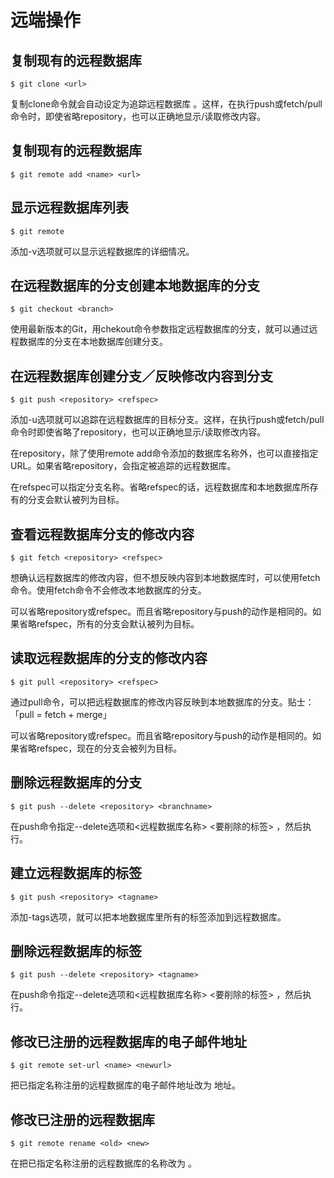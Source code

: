 # 远端操作

## 复制现有的远程数据库

```shell
$ git clone <url>
```

复制clone命令就会自动设定为追踪远程数据库 。这样，在执行push或fetch/pull命令时，即使省略repository，也可以正确地显示/读取修改内容。

## 复制现有的远程数据库

```shell
$ git remote add <name> <url>
```

## 显示远程数据库列表

```shell
$ git remote
```

添加-v选项就可以显示远程数据库的详细情况。

## 在远程数据库的分支创建本地数据库的分支

```shell
$ git checkout <branch>
```

使用最新版本的Git，用chekout命令参数指定远程数据库的分支，就可以通过远程数据库的分支在本地数据库创建分支。

## 在远程数据库创建分支／反映修改内容到分支

```shell
$ git push <repository> <refspec>
```

添加-u选项就可以追踪在远程数据库的目标分支。这样，在执行push或fetch/pull命令时即使省略了repository，也可以正确地显示/读取修改内容。

在repository，除了使用remote add命令添加的数据库名称外，也可以直接指定URL。如果省略repository，会指定被追踪的远程数据库。

在refspec可以指定分支名称。省略refspec的话，远程数据库和本地数据库所存有的分支会默认被列为目标。

## 查看远程数据库分支的修改内容

```shell
$ git fetch <repository> <refspec>
```

想确认远程数据库的修改内容，但不想反映内容到本地数据库时，可以使用fetch命令。使用fetch命令不会修改本地数据库的分支。

可以省略repository或refspec。而且省略repository与push的动作是相同的。如果省略refspec，所有的分支会默认被列为目标。

## 读取远程数据库的分支的修改内容

```shell
$ git pull <repository> <refspec>
```

通过pull命令，可以把远程数据库的修改内容反映到本地数据库的分支。贴士：「pull = fetch + merge」

可以省略repository或refspec。而且省略repository与push的动作是相同的。如果省略refspec，现在的分支会被列为目标。

## 删除远程数据库的分支

```shell
$ git push --delete <repository> <branchname>
```

在push命令指定--delete选项和<远程数据库名称> <要削除的标签> ，然后执行。

## 建立远程数据库的标签

```shell
$ git push <repository> <tagname>
```

添加-tags选项，就可以把本地数据库里所有的标签添加到远程数据库。

## 删除远程数据库的标签

```shell
$ git push --delete <repository> <tagname>
```

在push命令指定--delete选项和<远程数据库名称> <要削除的标签> ，然后执行。

## 修改已注册的远程数据库的电子邮件地址

```shell
$ git remote set-url <name> <newurl>
```

把已指定名称注册的远程数据库的电子邮件地址改为<newurl> 地址。

## 修改已注册的远程数据库

```shell
$ git remote rename <old> <new>
```

在<old>把已指定名称注册的远程数据库的名称改为<new> 。
